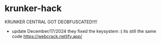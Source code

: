 # krunker-hack
KRUNKER CENTRAL GOT DEOBFUSCATED!!!!

* update December/17/2024
they fixed the keysystem :(
its still the same code
https://webcrack.netlify.app/
